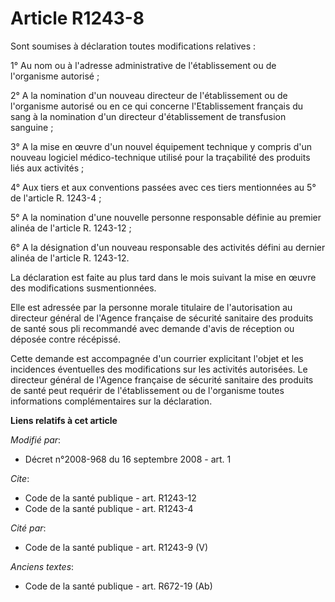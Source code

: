 # Article R1243-8

Sont soumises à déclaration toutes modifications relatives : 

1° Au nom ou à l'adresse administrative de l'établissement ou de l'organisme autorisé ; 

2° A la nomination d'un nouveau directeur de l'établissement ou de l'organisme autorisé ou en ce qui concerne l'Etablissement
français du sang à la nomination d'un directeur d'établissement de transfusion sanguine ; 

3° A la mise en œuvre d'un nouvel équipement technique y compris d'un nouveau logiciel médico-technique utilisé pour la
traçabilité des produits liés aux activités ; 

4° Aux tiers et aux conventions passées avec ces tiers mentionnées au 5° de l'article R. 1243-4 ; 

5° A la nomination d'une nouvelle personne responsable définie au premier alinéa de l'article R. 1243-12 ; 

6° A la désignation d'un nouveau responsable des activités défini au dernier alinéa de l'article R. 1243-12. 

La déclaration est faite au plus tard dans le mois suivant la mise en œuvre des modifications susmentionnées. 

Elle est adressée par la personne morale titulaire de l'autorisation au directeur général de l'Agence française de sécurité
sanitaire des produits de santé sous pli recommandé avec demande d'avis de réception ou déposée contre récépissé. 

Cette demande est accompagnée d'un courrier explicitant l'objet et les incidences éventuelles des modifications sur les
activités autorisées. Le directeur général de l'Agence française de sécurité sanitaire des produits de santé peut requérir de
l'établissement ou de l'organisme toutes informations complémentaires sur la déclaration.

**Liens relatifs à cet article**

_Modifié par_:

  - Décret n°2008-968 du 16 septembre 2008 - art. 1

_Cite_:

  - Code de la santé publique - art. R1243-12
  - Code de la santé publique - art. R1243-4

_Cité par_:

  - Code de la santé publique - art. R1243-9 (V)

_Anciens textes_:

  - Code de la santé publique - art. R672-19 (Ab)
